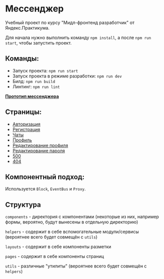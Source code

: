 # Мессенджер

Учебный проект по курсу "Мидл-фронтенд разработчик" от Яндекс.Практикума.

Для начала нужно выполнить команду `npm install`, а после `npm run start`, чтобы запустить проект.

## Команды:

-   Запуск проекта: `npm run start`
-   Запуск проекта в режиме разработки: `npm run dev`
-   Билд: `npm run build`
-   Линтинг: `npm run lint`

[**Прототип мессенджера**](https://www.figma.com/file/p5gFCNuVfzzSKmsuMtIpW1/Practicum-Messenger?node-id=12%3A44&mode=dev)

## Страницы:

-   [Авторизация](https://deploy--illustrious-biscuit-2e7513.netlify.app/sign-in)
-   [Регистрация](https://deploy--illustrious-biscuit-2e7513.netlify.app/sign-up)
-   [Чаты](https://deploy--illustrious-biscuit-2e7513.netlify.app/chats)
-   [Профиль](https://deploy--illustrious-biscuit-2e7513.netlify.app/profile)
-   [Редактирование профиля](https://deploy--illustrious-biscuit-2e7513.netlify.app/profile-edit)
-   [Редактирование пароля](https://deploy--illustrious-biscuit-2e7513.netlify.app/profile-edit-password)
-   [500](https://deploy--illustrious-biscuit-2e7513.netlify.app/500)
-   [404](https://deploy--illustrious-biscuit-2e7513.netlify.app/asdasd)

## Компонентный подход:

Используется `Block`, `EventBus` и `Proxy`.

## Структура

`components` - директория с компонентами (некоторые из них, например формы, вероятно, будут вынесены в отдельную директорию)

`helpers` - содержит в себе вспомогательные модули/сервисы (вероятнее всего будет совмещён с `utils`)

`layouts` - содержит в себе компоненты разметки

`pages` - содержит в себе компоненты страниц

`utils` - различные "утилиты" (вероятнее всего будет совмещён с `helpers`)
